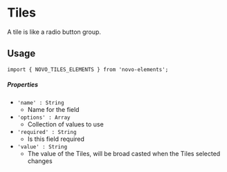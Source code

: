# Tiles
A tile is like a radio button group.

## Usage
    import { NOVO_TILES_ELEMENTS } from 'novo-elements';

##### Properties
- `'name' : String`
    * Name for the field
- `'options' : Array`
    * Collection of values to use
- `'required' : String`
    * Is this field required
- `'value' : String`
    * The value of the Tiles, will be broad casted when the Tiles selected changes
